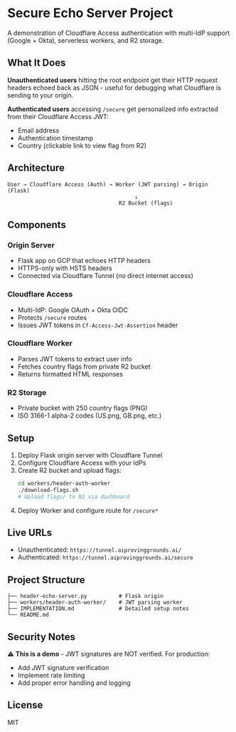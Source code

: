# Secure Echo Server Project

A demonstration of Cloudflare Access authentication with multi-IdP support (Google + Okta), serverless workers, and R2 storage.

## What It Does

**Unauthenticated users** hitting the root endpoint get their HTTP request headers echoed back as JSON - useful for debugging what Cloudflare is sending to your origin.

**Authenticated users** accessing `/secure` get personalized info extracted from their Cloudflare Access JWT:
- Email address
- Authentication timestamp
- Country (clickable link to view flag from R2)

## Architecture

```
User → Cloudflare Access (Auth) → Worker (JWT parsing) → Origin (Flask)
                                        ↓
                                   R2 Bucket (flags)
```

## Components

### Origin Server
- Flask app on GCP that echoes HTTP headers
- HTTPS-only with HSTS headers
- Connected via Cloudflare Tunnel (no direct internet access)

### Cloudflare Access
- Multi-IdP: Google OAuth + Okta OIDC
- Protects `/secure` routes
- Issues JWT tokens in `Cf-Access-Jwt-Assertion` header

### Cloudflare Worker
- Parses JWT tokens to extract user info
- Fetches country flags from private R2 bucket
- Returns formatted HTML responses

### R2 Storage
- Private bucket with 250 country flags (PNG)
- ISO 3166-1 alpha-2 codes (US.png, GB.png, etc.)

## Setup

1. Deploy Flask origin server with Cloudflare Tunnel
2. Configure Cloudflare Access with your IdPs
3. Create R2 bucket and upload flags:
   ```bash
   cd workers/header-auth-worker
   ./download-flags.sh
   # Upload flags/ to R2 via dashboard
   ```
4. Deploy Worker and configure route for `/secure*`

## Live URLs

- Unauthenticated: `https://tunnel.aiprovinggrounds.ai/`
- Authenticated: `https://tunnel.aiprovinggrounds.ai/secure`

## Project Structure

```
├── header-echo-server.py          # Flask origin
├── workers/header-auth-worker/    # JWT parsing worker
├── IMPLEMENTATION.md              # Detailed setup notes
└── README.md
```

## Security Notes

⚠️ **This is a demo** - JWT signatures are NOT verified. For production:
- Add JWT signature verification
- Implement rate limiting
- Add proper error handling and logging

## License

MIT
